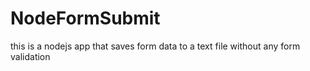 # NodeFormSubmit
this is a nodejs app that saves form data to a text file without any form validation
